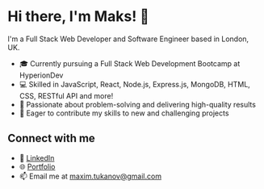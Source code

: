 # Hi there, I'm Maks! 👋

I'm a Full Stack Web Developer and Software Engineer based in London, UK.

- 🎓 Currently pursuing a Full Stack Web Development Bootcamp at HyperionDev
- 💻 Skilled in JavaScript, React, Node.js, Express.js, MongoDB, HTML, CSS, RESTful API and more!
- 🤝 Passionate about problem-solving and delivering high-quality results
- 🚀 Eager to contribute my skills to new and challenging projects

## Connect with me
- 💼 [LinkedIn](https://www.linkedin.com/in/cinemaxym/)
- 🌐 [Portfolio](https://www.hyperiondev.com/portfolio/113948/)
- 📫 Email me at maxim.tukanov@gmail.com
